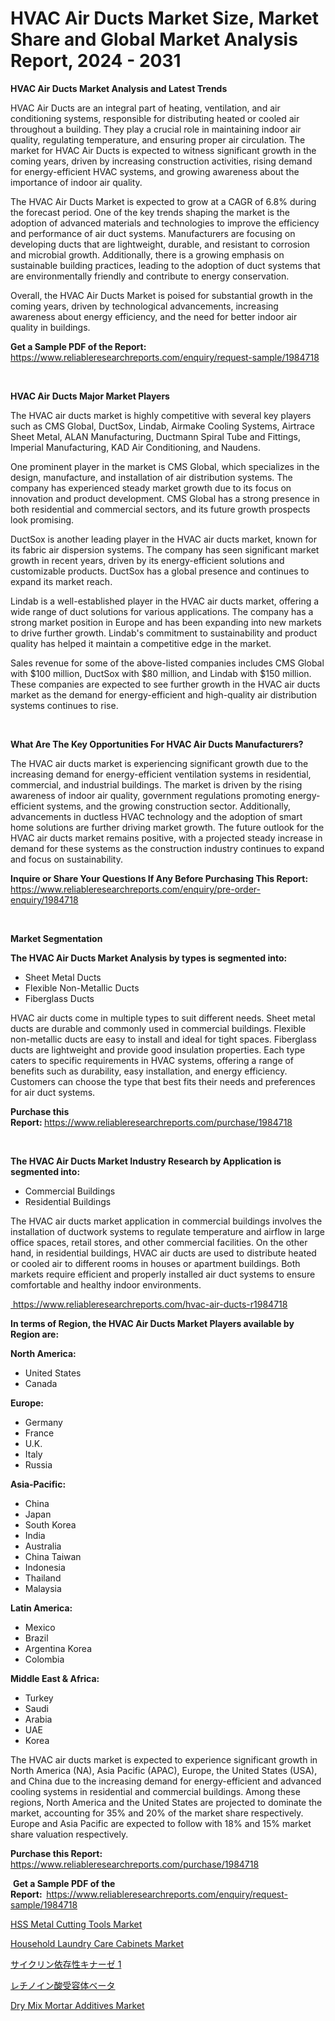 <p><h1>HVAC Air Ducts Market Size, Market Share and Global Market Analysis Report, 2024 - 2031</h1></p><p><strong>HVAC Air Ducts Market Analysis and Latest Trends</strong></p>
<p><p>HVAC Air Ducts are an integral part of heating, ventilation, and air conditioning systems, responsible for distributing heated or cooled air throughout a building. They play a crucial role in maintaining indoor air quality, regulating temperature, and ensuring proper air circulation. The market for HVAC Air Ducts is expected to witness significant growth in the coming years, driven by increasing construction activities, rising demand for energy-efficient HVAC systems, and growing awareness about the importance of indoor air quality.</p><p>The HVAC Air Ducts Market is expected to grow at a CAGR of 6.8% during the forecast period. One of the key trends shaping the market is the adoption of advanced materials and technologies to improve the efficiency and performance of air duct systems. Manufacturers are focusing on developing ducts that are lightweight, durable, and resistant to corrosion and microbial growth. Additionally, there is a growing emphasis on sustainable building practices, leading to the adoption of duct systems that are environmentally friendly and contribute to energy conservation.</p><p>Overall, the HVAC Air Ducts Market is poised for substantial growth in the coming years, driven by technological advancements, increasing awareness about energy efficiency, and the need for better indoor air quality in buildings.</p></p>
<p><strong>Get a Sample PDF of the Report:&nbsp;</strong> <a href="https://www.reliableresearchreports.com/enquiry/request-sample/1984718">https://www.reliableresearchreports.com/enquiry/request-sample/1984718</a></p>
<p>&nbsp;</p>
<p><strong>HVAC Air Ducts Major Market Players</strong></p>
<p><p>The HVAC air ducts market is highly competitive with several key players such as CMS Global, DuctSox, Lindab, Airmake Cooling Systems, Airtrace Sheet Metal, ALAN Manufacturing, Ductmann Spiral Tube and Fittings, Imperial Manufacturing, KAD Air Conditioning, and Naudens.</p><p>One prominent player in the market is CMS Global, which specializes in the design, manufacture, and installation of air distribution systems. The company has experienced steady market growth due to its focus on innovation and product development. CMS Global has a strong presence in both residential and commercial sectors, and its future growth prospects look promising.</p><p>DuctSox is another leading player in the HVAC air ducts market, known for its fabric air dispersion systems. The company has seen significant market growth in recent years, driven by its energy-efficient solutions and customizable products. DuctSox has a global presence and continues to expand its market reach.</p><p>Lindab is a well-established player in the HVAC air ducts market, offering a wide range of duct solutions for various applications. The company has a strong market position in Europe and has been expanding into new markets to drive further growth. Lindab's commitment to sustainability and product quality has helped it maintain a competitive edge in the market.</p><p>Sales revenue for some of the above-listed companies includes CMS Global with $100 million, DuctSox with $80 million, and Lindab with $150 million. These companies are expected to see further growth in the HVAC air ducts market as the demand for energy-efficient and high-quality air distribution systems continues to rise.</p></p>
<p>&nbsp;</p>
<p><strong>What Are The Key Opportunities For HVAC Air Ducts Manufacturers?</strong></p>
<p><p>The HVAC air ducts market is experiencing significant growth due to the increasing demand for energy-efficient ventilation systems in residential, commercial, and industrial buildings. The market is driven by the rising awareness of indoor air quality, government regulations promoting energy-efficient systems, and the growing construction sector. Additionally, advancements in ductless HVAC technology and the adoption of smart home solutions are further driving market growth. The future outlook for the HVAC air ducts market remains positive, with a projected steady increase in demand for these systems as the construction industry continues to expand and focus on sustainability.</p></p>
<p><strong>Inquire or Share Your Questions If Any Before Purchasing This Report:</strong> <a href="https://www.reliableresearchreports.com/enquiry/pre-order-enquiry/1984718">https://www.reliableresearchreports.com/enquiry/pre-order-enquiry/1984718</a></p>
<p>&nbsp;</p>
<p><strong>Market Segmentation</strong></p>
<p><strong>The HVAC Air Ducts Market Analysis by types is segmented into:</strong></p>
<p><ul><li>Sheet Metal Ducts</li><li>Flexible Non-Metallic Ducts</li><li>Fiberglass Ducts</li></ul></p>
<p><p>HVAC air ducts come in multiple types to suit different needs. Sheet metal ducts are durable and commonly used in commercial buildings. Flexible non-metallic ducts are easy to install and ideal for tight spaces. Fiberglass ducts are lightweight and provide good insulation properties. Each type caters to specific requirements in HVAC systems, offering a range of benefits such as durability, easy installation, and energy efficiency. Customers can choose the type that best fits their needs and preferences for air duct systems.</p></p>
<p><strong>Purchase this Report:&nbsp;</strong><a href="https://www.reliableresearchreports.com/purchase/1984718">https://www.reliableresearchreports.com/purchase/1984718</a></p>
<p>&nbsp;</p>
<p><strong>The HVAC Air Ducts Market Industry Research by Application is segmented into:</strong></p>
<p><ul><li>Commercial Buildings</li><li>Residential Buildings</li></ul></p>
<p><p>The HVAC air ducts market application in commercial buildings involves the installation of ductwork systems to regulate temperature and airflow in large office spaces, retail stores, and other commercial facilities. On the other hand, in residential buildings, HVAC air ducts are used to distribute heated or cooled air to different rooms in houses or apartment buildings. Both markets require efficient and properly installed air duct systems to ensure comfortable and healthy indoor environments.</p></p>
<p><a href="https://www.reliableresearchreports.com/hvac-air-ducts-r1984718">&nbsp;https://www.reliableresearchreports.com/hvac-air-ducts-r1984718</a></p>
<p><strong>In terms of Region, the HVAC Air Ducts Market Players available by Region are:</strong></p>
<p>
    <p> <strong> North America: </strong>
        <ul>
            <li>United States</li>
            <li>Canada</li>
        </ul>
        </p> 
    <p> <strong> Europe: </strong>
        <ul>
            <li>Germany</li>
            <li>France</li>
            <li>U.K.</li>
            <li>Italy</li>
            <li>Russia</li>
        </ul>
        </p> 
    <p> <strong> Asia-Pacific: </strong>
        <ul>
            <li>China</li>
            <li>Japan</li>
            <li>South Korea</li>
            <li>India</li>
            <li>Australia</li>
            <li>China Taiwan</li>
            <li>Indonesia</li>
            <li>Thailand</li>
            <li>Malaysia</li>
        </ul>
        </p> 
    <p> <strong> Latin America: </strong>
        <ul>
            <li>Mexico</li>
            <li>Brazil</li>
            <li>Argentina Korea</li>
            <li>Colombia</li>
        </ul>
        </p> 
    <p> <strong> Middle East & Africa: </strong>
        <ul>
            <li>Turkey</li>
            <li>Saudi</li>
            <li>Arabia</li>
            <li>UAE</li>
            <li>Korea</li>
        </ul>
    </p>
    </p>
<p><p>The HVAC air ducts market is expected to experience significant growth in North America (NA), Asia Pacific (APAC), Europe, the United States (USA), and China due to the increasing demand for energy-efficient and advanced cooling systems in residential and commercial buildings. Among these regions, North America and the United States are projected to dominate the market, accounting for 35% and 20% of the market share respectively. Europe and Asia Pacific are expected to follow with 18% and 15% market share valuation respectively.</p></p>
<p><strong>Purchase this Report: </strong><a href="https://www.reliableresearchreports.com/purchase/1984718">https://www.reliableresearchreports.com/purchase/1984718</a></p>
<p>&nbsp;<strong>Get a Sample PDF of the Report:&nbsp;&nbsp;</strong><a href="https://www.reliableresearchreports.com/enquiry/request-sample/1984718">https://www.reliableresearchreports.com/enquiry/request-sample/1984718</a></p>
<p><strong></strong></p>
<p><p><a href="https://github.com/jerrycopelandthomaswsqd8q/Market-Research-Report-List-2/blob/main/hss-metal-cutting-tools-market.md">HSS Metal Cutting Tools Market</a></p><p><a href="https://github.com/yoshih12/Market-Research-Report-List-3/blob/main/household-laundry-care-cabinets-market.md">Household Laundry Care Cabinets Market</a></p><p><a href="https://medium.com/@claudehintz/%E3%82%B5%E3%82%A4%E3%82%AF%E3%83%AA%E3%83%B3%E4%BE%9D%E5%AD%98%E6%80%A7%E3%82%AD%E3%83%8A%E3%83%BC%E3%82%BC1%E3%81%AE%E5%B8%82%E5%A0%B4%E5%B1%95%E6%9C%9B-%E7%94%A3%E6%A5%AD%E6%A6%82%E8%A6%81%E3%81%A8%E4%BA%88%E6%B8%AC-2024%E5%B9%B4%E3%81%8B%E3%82%892031%E5%B9%B4-c720569cad41">サイクリン依存性キナーゼ 1</a></p><p><a href="https://medium.com/@claudehintz/%E3%83%AC%E3%83%81%E3%83%8E%E3%82%A4%E3%83%B3%E9%85%B8%E5%8F%97%E5%AE%B9%E4%BD%93%E3%83%99%E3%83%BC%E3%82%BF%E3%81%AE%E5%B8%82%E5%A0%B4-%E7%AB%B6%E4%BA%89%E5%88%86%E6%9E%90-%E5%B8%82%E5%A0%B4%E5%8B%95%E5%90%91%E3%81%8A%E3%82%88%E3%81%B32031%E5%B9%B4%E3%81%BE%E3%81%A7%E3%81%AE%E4%BA%88%E6%B8%AC-6f5564ac6bea">レチノイン酸受容体ベータ</a></p><p><a href="https://issuu.com/reportprime-2/docs/dry-mix-mortar-additives-market-size-2030.pptx">Dry Mix Mortar Additives Market</a></p></p>